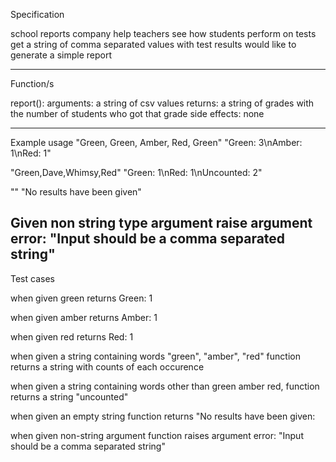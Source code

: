 Specification


school reports company
help teachers see how students perform on tests
get a string of comma separated values with test results
would like to generate a simple report

-----------------------
Function/s

report():
arguments: a string of csv values
returns: a string of grades with the number of students who got that grade
side effects: none


-----------------------
Example usage
"Green, Green, Amber, Red, Green"
"Green: 3\nAmber: 1\nRed: 1"

"Green,Dave,Whimsy,Red"
"Green: 1\nRed: 1\nUncounted: 2"

""
"No results have been given"

Given non string type argument
raise argument error: "Input should be a comma separated string"
-----------------------
Test cases

when given green
returns Green: 1

when given amber
returns Amber: 1

when given red
returns Red: 1



when given a string containing words "green", "amber", "red"
function returns a string with counts of each occurence

when given a string containing words other than green amber red, 
function returns a string "uncounted"

when given an empty string
function returns "No results have been given:

when given non-string argument
function raises argument error: "Input should be a comma separated string"

